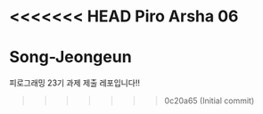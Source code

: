 <<<<<<< HEAD
Piro Arsha 06
=======
# Song-Jeongeun
피로그래밍 23기 과제 제출 레포입니다!!
>>>>>>> 0c20a65 (Initial commit)
